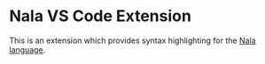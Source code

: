 # Nala VS Code Extension

This is an extension which provides syntax highlighting for the [Nala language](https://github.com/ntwiles/nala).
